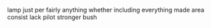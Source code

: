 lamp just per fairly anything whether including everything made area consist lack pilot stronger bush